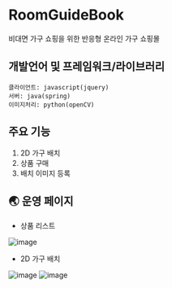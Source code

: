 # RoomGuideBook
비대면 가구 쇼핑을 위한 반응형 온라인 가구 쇼핑몰


## 개발언어 및 프레임워크/라이브러리
```
클라이언트: javascript(jquery)
서버: java(spring)
이미지처리: python(openCV)
```

## 주요 기능

1. 2D 가구 배치
2. 상품 구매 
3. 배치 이미지 등록

## 🌏 운영 페이지

- 상품 리스트

![image](https://user-images.githubusercontent.com/55647436/104602853-28e87f80-56bf-11eb-9021-79edb466cc1f.png)

- 2D 가구 배치

![image](https://user-images.githubusercontent.com/55647436/104602739-1110fb80-56bf-11eb-9790-feb0ee2d1256.png)
![image](https://user-images.githubusercontent.com/55647436/104602731-0f473800-56bf-11eb-8be0-defe84394cdb.png)
